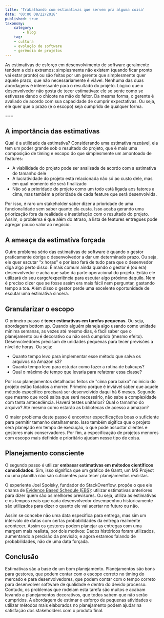 ```yaml
---
title: 'Trabalhando com estimativas que servem pra alguma coisa'
date: '00:00 08/22/2018'
published: true
taxonomy:
    category:
        - blog
    tag:
    - cultura
    - evolução de software
    - gerência de projetos
---
```


As estimativas de esforço em desenvolvimento de software  geralmente tendem a dois extremos: simplesmente não existem (quando ficar pronto vai estar pronto) ou são feitas por um gerente que simplesmente quer aquele prazo, que não necessariamente é viável. Nenhuma das duas abordagens é interessante para o resultado do projeto. Lógico que o desenvolvedor não gosta de tecer estimativas: ele se sente como se estivesse dando o chicote na mão do feitor. Da mesma forma, o gerente é avaliado de acordo com sua capacidade de cumprir expectativas. Ou seja, ele quer que o prazo (e o escopo) seja cumprido de qualquer forma.

===

## A importância das estimativas

Qual é a utilidade da estimativa? Considerando uma estimativa razoável, ela tem um poder grande sob o resultado do projeto, que é mais uma composição de timing e escopo do que simplesmente um amontoado de features:

- A viabilidade do projeto pode ser analisada de acordo com a estimativa do tamanho dele
- A lucratividade do projeto está relacionada não só ao custo dele, mas em qual momento ele será finalizado
- Não só a prioridade do projeto como um todo está ligada aos fatores a cima, mas também a prioridade de cada feature que será desenvolvida.

Por isso, é raro um stakeholder saber dizer a prioridade de uma funcionalidade sem saber quanto ela custa. Isso acaba gerando uma priorização fora da realidade e insatisfação com o resultado do projeto. Assim, o problema é que além do atraso, a lista de features entregues pode agregar pouco valor ao negócio.

## A ameaça da estimativa forçada

Outro problema sério das estimativas de software é quando o gestor praticamente obriga o desenvolvedor a dar um determinado prazo. Ou seja, ele quer escutar "x horas" e por isso fará de tudo para que o desenvedor diga algo perto disso. É mais comum ainda quando o gestor é (ou era) desenvolvedor e acha que sabe da parte operacional do projeto. Então ele utilizará do seu cargo/experiência para escutar algo próximo daquilo. Nem é preciso dizer que se fosse assim era mais fácil nem perguntar, gastando tempo a toa. Além disso o gestor perde uma excelente oportunidade de escutar uma estimativa sincera.

## Granularizar o escopo

O primeiro passo é **tecer estimativas em tarefas pequenas**. Ou seja, abordagem bottom up. Quando alguém planeja algo usando como unidade mínima semanas, as vezes até mesmo dias, é fácil saber que o planejamento ou é decorativo ou não será cumprido (mesmo efeito). Desenvolvedores precisam de unidades pequenas para tecer previsões a nível de horas. Ou seja:

- Quanto tempo levo para implementar esse método que salva os arquivos na Amazon s3?
- Quanto tempo levo para estudar como fazer a rotina de bakcups?
- Qual o máximo de tempo que levaria para refatorar essa classe?

Por isso planejamentos detalhados feitos de "cima para baixo" no início do projeto estão fadados a morrer. Primeiro porque é inviável saber que aquele método específico precisará ser desenvolvido daqui há 6 meses. Segundo que mesmo que você saiba que será necessário, não sabe a complexidade com tanta antecedência. Haverá testes unitários? Qual o tamanho do arquivo? Até mesmo como estarão as bibliotecas de acesso a amazon?

O maior problema deste passo é encontrar especificações boas o suficiente para permitir tamanho detalhamento. Isso também sigifica que o projeto será planejado em tempo de execução, o que pode assustar clientes e gestores mais conservadores. Por fim, a especificação de projetos menores com escopo mais definido e prioritário ajudam nesse tipo de coisa.

## Planejamento consciente

O segundo passo é utilizar **embasar estimativas em métodos científicos consolidados**. Sim, isso significa que um gráfico de Gantt, um MS Project ou uma planilha não são suficientes para tecer planejamentos realistas.

O experiente Joel Spolsky, fundador do StackOverflow, propõe o que ele chama de [Evidence Based Schedule (EBS)](https://www.joelonsoftware.com/2007/10/26/evidence-based-scheduling/): utilizar estimativas anteriores para dizer quem são os melhores previsores. Ou seja, utiliza as estimativas e os tempos reais que cada desenvolvedor desempenhou historicamente são utilizados para dizer o quanto ele vai acertar no futuro ou não.

Assim se concebe não uma data específica para entrega, mas sim um intervalo de datas com certas probabilidades da entrega realmente acontecer. Assim os gestores podem planejar as entregas com uma margem mais realista, por dois motivos: Dados históricos foram utilizados, aumentando a precisão da previsão; e agora estamos falando de probabilidades, não de uma data forçada.


## Conclusão

Estimativas são a base de um bom planejamento. Planejamentos são bons para gestores, que podem contar com o escopo correto no timing do mercado e para desenvolvedores, que podem contar com o tempo correto para desenvolver software de qualidade e dentro do devido processo. Contudo, os problemas que rodeiam esta tarefa são muitos e acabam levando a planejamentos decorativos, que todos sabem que não serão cumpridos. A abordagem de estimar o esforço de pequenas atividades e utilizar métodos mais elaborados no planejamento podem ajudar na satisfação dos stakeholders com o produto final.
